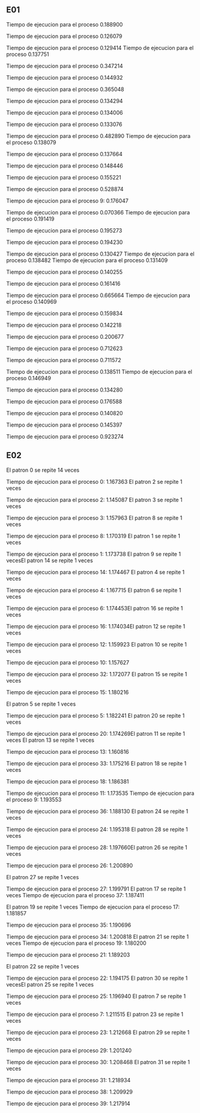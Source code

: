 ## E01
Tiempo de ejecucion para el proceso 0.188900

Tiempo de ejecucion para el proceso 0.126079

Tiempo de ejecucion para el proceso 0.129414
Tiempo de ejecucion para el proceso 0.137751


Tiempo de ejecucion para el proceso 0.347214

Tiempo de ejecucion para el proceso 0.144932

Tiempo de ejecucion para el proceso 0.365048

Tiempo de ejecucion para el proceso 0.134294

Tiempo de ejecucion para el proceso 0.134006

Tiempo de ejecucion para el proceso 0.133076

Tiempo de ejecucion para el proceso 0.482890
Tiempo de ejecucion para el proceso 0.138079


Tiempo de ejecucion para el proceso 0.137664

Tiempo de ejecucion para el proceso 0.148446

Tiempo de ejecucion para el proceso 0.155221

Tiempo de ejecucion para el proceso 0.528874

Tiempo de ejecucion para el proceso 9: 0.176047

Tiempo de ejecucion para el proceso 0.070366
Tiempo de ejecucion para el proceso 0.191419


Tiempo de ejecucion para el proceso 0.195273

Tiempo de ejecucion para el proceso 0.194230

Tiempo de ejecucion para el proceso 0.130427
Tiempo de ejecucion para el proceso 0.138482
Tiempo de ejecucion para el proceso 0.131409

Tiempo de ejecucion para el proceso 0.140255



Tiempo de ejecucion para el proceso 0.161416

Tiempo de ejecucion para el proceso 0.665664
Tiempo de ejecucion para el proceso 0.140969


Tiempo de ejecucion para el proceso 0.159834

Tiempo de ejecucion para el proceso 0.142218

Tiempo de ejecucion para el proceso 0.200677

Tiempo de ejecucion para el proceso 0.712623

Tiempo de ejecucion para el proceso 0.711572

Tiempo de ejecucion para el proceso 0.138511
Tiempo de ejecucion para el proceso 0.146949


Tiempo de ejecucion para el proceso 0.134280

Tiempo de ejecucion para el proceso 0.176588

Tiempo de ejecucion para el proceso 0.140820

Tiempo de ejecucion para el proceso 0.145397

Tiempo de ejecucion para el proceso 0.923274


## E02
El patron 0 se repite 14 veces

Tiempo de ejecucion para el proceso 0: 1.167363
El patron 2 se repite 1 veces

Tiempo de ejecucion para el proceso 2: 1.145087
El patron 3 se repite 1 veces

Tiempo de ejecucion para el proceso 3: 1.157963
El patron 8 se repite 1 veces

Tiempo de ejecucion para el proceso 8: 1.170319
El patron 1 se repite 1 veces

Tiempo de ejecucion para el proceso 1: 1.173738
El patron 9 se repite 1 vecesEl patron 14 se repite 1 veces

Tiempo de ejecucion para el proceso 14: 1.174467
El patron 4 se repite 1 veces

Tiempo de ejecucion para el proceso 4: 1.167715
El patron 6 se repite 1 veces

Tiempo de ejecucion para el proceso 6: 1.174453El patron 16 se repite 1 veces

Tiempo de ejecucion para el proceso 16: 1.174034El patron 12 se repite 1 veces

Tiempo de ejecucion para el proceso 12: 1.159923
El patron 10 se repite 1 veces

Tiempo de ejecucion para el proceso 10: 1.157627

Tiempo de ejecucion para el proceso 32: 1.172077
El patron 15 se repite 1 veces

Tiempo de ejecucion para el proceso 15: 1.180216

El patron 5 se repite 1 veces

Tiempo de ejecucion para el proceso 5: 1.182241
El patron 20 se repite 1 veces

Tiempo de ejecucion para el proceso 20: 1.174269El patron 11 se repite 1 veces
El patron 13 se repite 1 veces

Tiempo de ejecucion para el proceso 13: 1.160816

Tiempo de ejecucion para el proceso 33: 1.175216
El patron 18 se repite 1 veces

Tiempo de ejecucion para el proceso 18: 1.186381



Tiempo de ejecucion para el proceso 11: 1.173535
Tiempo de ejecucion para el proceso 9: 1.193553


Tiempo de ejecucion para el proceso 36: 1.188130
El patron 24 se repite 1 veces

Tiempo de ejecucion para el proceso 24: 1.195318
El patron 28 se repite 1 veces

Tiempo de ejecucion para el proceso 28: 1.197660El patron 26 se repite 1 veces

Tiempo de ejecucion para el proceso 26: 1.200890

El patron 27 se repite 1 veces

Tiempo de ejecucion para el proceso 27: 1.199791
El patron 17 se repite 1 veces
Tiempo de ejecucion para el proceso 37: 1.187411

El patron 19 se repite 1 veces
Tiempo de ejecucion para el proceso 17: 1.181857


Tiempo de ejecucion para el proceso 35: 1.190696

Tiempo de ejecucion para el proceso 34: 1.200818
El patron 21 se repite 1 veces
Tiempo de ejecucion para el proceso 19: 1.180200


Tiempo de ejecucion para el proceso 21: 1.189203

El patron 22 se repite 1 veces

Tiempo de ejecucion para el proceso 22: 1.194175
El patron 30 se repite 1 vecesEl patron 25 se repite 1 veces

Tiempo de ejecucion para el proceso 25: 1.196940
El patron 7 se repite 1 veces

Tiempo de ejecucion para el proceso 7: 1.211515
El patron 23 se repite 1 veces

Tiempo de ejecucion para el proceso 23: 1.212668
El patron 29 se repite 1 veces

Tiempo de ejecucion para el proceso 29: 1.201240


Tiempo de ejecucion para el proceso 30: 1.208468
El patron 31 se repite 1 veces

Tiempo de ejecucion para el proceso 31: 1.218934

Tiempo de ejecucion para el proceso 38: 1.209929

Tiempo de ejecucion para el proceso 39: 1.217914